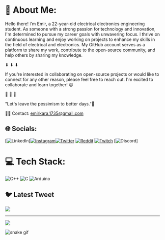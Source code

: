 # 🐙 About Me:
  
Hello there! I'm Emir, a 22-year-old electrical electronics engineering student. As someone with a strong passion for technology and innovation, I'm determined to pursue my career goals with unwavering focus. I thrive on continuous learning and enjoy working on projects to enhance my skills in the field of electrical and electronics. My GitHub account serves as a platform to share my work, contribute to the open-source community, and help others by sharing my knowledge.

⬇ ⬇ ⬇

If you're interested in collaborating on open-source projects or would like to connect for any other reason, please feel free to reach out. I'm excited to collaborate and learn together! 😊

🐙           🐙           🐙     

"Let's leave the pessimism to better days."🍻


 
🙋‍♂️  Contact: emirkara.1735@gmail.com 

## 🌐 Socials:
[![LinkedIn](https://img.shields.io/badge/LinkedIn-%230077B5.svg?logo=linkedin&logoColor=white)][![Instagram](https://img.shields.io/badge/Instagram-%23E4405F.svg?logo=Instagram&logoColor=white)](https://instagram.com/emiiirkara)[![Twitter](https://img.shields.io/badge/Twitter-%231DA1F2.svg?logo=Twitter&logoColor=white)](https://twitter.com/emirdiyebilirsn) [![Reddit](https://img.shields.io/badge/Reddit-%23FF4500.svg?logo=Reddit&logoColor=white)](https://reddit.com/user/itshey1) [![Twitch](https://img.shields.io/badge/Twitch-%239146FF.svg?logo=Twitch&logoColor=white)](https://twitch.tv/heygenstein) [![Discord](https://img.shields.io/badge/Discord-%237289DA.svg?logo=discord&logoColor=white)]
# 💻 Tech Stack:
![C++](https://img.shields.io/badge/c++-%2300599C.svg?style=for-the-badge&logo=c%2B%2B&logoColor=white) ![C](https://img.shields.io/badge/c-%2300599C.svg?style=for-the-badge&logo=c&logoColor=white) ![Arduino](https://img.shields.io/badge/-Arduino-00979D?style=for-the-badge&logo=Arduino&logoColor=white)


## 🐦 Latest Tweet
[![](https://gtce.itsvg.in/api?username=emirdiyebilirsn)](https://github.com/VishwaGauravIn/github-twitter-card-embed)

---
[![](https://visitcount.itsvg.in/api?id=heygenstein&icon=0&color=0)](https://visitcount.itsvg.in)

<!-- Proudly created with GPRM ( https://gprm.itsvg.in ) -->


![snake gif](https://github.com/heygenstein/heygenstein/blob/output/github-contribution-grid-snake.gif)
